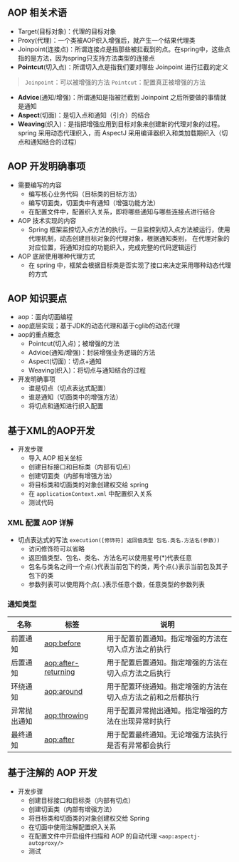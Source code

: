 ## AOP 相关术语

- Target(目标对象)：代理的目标对象
- Proxy(代理)：一个类被AOP织入增强后，就产生一个结果代理类
- Joinpoint(连接点)：所谓连接点是指那些被拦截到的点。在spring中，这些点指的是方法，因为spring只支持方法类型的连接点
- **Pointcut**(切入点)：所谓切入点是指我们要对哪些 Joinpoint 进行拦截的定义

> `Joinpoint`：可以被增强的方法
> `Pointcut`：配置真正被增强的方法

- **Advice**(通知/增强)：所谓通知是指被拦截到 Joinpoint 之后所要做的事情就是通知
- **Aspect**(切面)：是切入点和通知（引介）的结合
- **Weaving**(织入)：是指把增强应用到目标对象来创建新的代理对象的过程。spring 采用动态代理织入，而 AspectJ 采用编译器织入和类加载期织入（切点和通知结合的过程）

## AOP 开发明确事项

- 需要编写的内容
    - 编写核心业务代码（目标类的目标方法）
    - 编写切面类，切面类中有通知（增强功能方法）
    - 在配置文件中，配置织入关系，即将哪些通知与哪些连接点进行结合
- AOP 技术实现的内容
    - Spring 框架监控切入点方法的执行。一旦监控到切入点方法被运行，使用代理机制，动态创建目标对象的代理对象，根据通知类别， 在代理对象的对应位置，将通知对应的功能织入，完成完整的代码逻辑运行
- AOP 底层使用哪种代理方式
    - 在 spring 中，框架会根据目标类是否实现了接口来决定采用哪种动态代理的方式

## AOP 知识要点

- aop：面向切面编程
- aop底层实现；基于JDK的动态代理和基于cglib的动态代理
- aop的重点概念
    - Pointcut(切入点)；被增强的方法
    - Advice(通知/增强)：封装增强业务逻辑的方法
    - Aspect(切面)：切点+通知
    - Weaving(织入)：将切点与通知结合的过程
- 开发明确事项
    - 谁是切点（切点表达式配置）
    - 谁是通知（切面类中的增强方法）
    - 将切点和通知进行织入配置

## 基于XML的AOP开发

- 开发步骤
    - 导入 AOP 相关坐标
    - 创建目标接口和目标类（内部有切点）
    - 创建切面类（内部有增强方法）
    - 将目标类和切面类的对象创建权交给 spring
    - 在 `applicationContext.xml` 中配置织入关系
    - 测试代码

### XML 配置 AOP 详解

- 切点表达式的写法
  `execution([修饰符] 返回值类型 包名.类名.方法名(参数))`
    - 访问修饰符可以省略
    - 返回值类型、包名、类名、方法名可以使用星号(\*)代表任意
    - 包名与类名之间一个点(.)代表当前包下的类，两个点(.)表示当前包及其子包下的类
    - 参数列表可以使用两个点(..)表示任意个数，任意类型的参数列表

### 通知类型

| 名称 | 标签 | 说明 |
| - | - | - |
| 前置通知 | <aop:before> | 用于配置前置通知。指定增强的方法在切入点方法之前执行 |
| 后置通知 | <aop:after-returning> | 用于配置后置通知。指定增强的方法在切入点方法之后执行 |
| 环绕通知 | <aop:around> | 用于配置环绕通知。指定增强的方法在切入点方法之前和之后都执行 |
| 异常抛出通知 | <aop:throwing> | 用于配置异常抛出通知。指定增强的方法在出现异常时执行 |
| 最终通知 | <aop:after> | 用于配置最终通知。无论增强方法执行是否有异常都会执行 |

## 基于注解的 AOP 开发
- 开发步骤
  - 创建目标接口和目标类（内部有切点）
  - 创建切面类（内部有增强方法）
  - 将目标类和切面类的对象创建权交给 Spring
  - 在切面中使用注解配置织入关系
  - 在配置文件中开启组件扫描和 AOP 的自动代理 `<aop:aspectj-autoproxy/>`
  - 测试